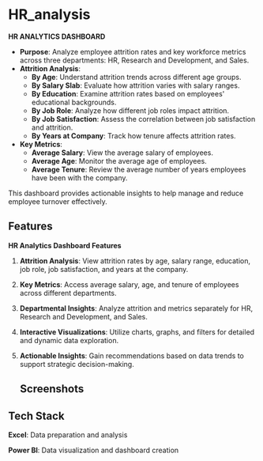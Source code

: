 # HR_analysis
**HR ANALYTICS DASHBOARD**


- **Purpose**: Analyze employee attrition rates and key workforce metrics across three departments: HR, Research and Development, and Sales.
- **Attrition Analysis**:
  - **By Age**: Understand attrition trends across different age groups.
  - **By Salary Slab**: Evaluate how attrition varies with salary ranges.
  - **By Education**: Examine attrition rates based on employees' educational backgrounds.
  - **By Job Role**: Analyze how different job roles impact attrition.
  - **By Job Satisfaction**: Assess the correlation between job satisfaction and attrition.
  - **By Years at Company**: Track how tenure affects attrition rates.
- **Key Metrics**:
  - **Average Salary**: View the average salary of employees.
  - **Average Age**: Monitor the average age of employees.
  - **Average Tenure**: Review the average number of years employees have been with the company.

This dashboard provides actionable insights to help manage and reduce employee turnover effectively.


## Features


**HR Analytics Dashboard Features**

1. **Attrition Analysis**: View attrition rates by age, salary range, education, job role, job satisfaction, and years at the company.
   
2. **Key Metrics**: Access average salary, age, and tenure of employees across different departments.

3. **Departmental Insights**: Analyze attrition and metrics separately for HR, Research and Development, and Sales.

4. **Interactive Visualizations**: Utilize charts, graphs, and filters for detailed and dynamic data exploration.

5. **Actionable Insights**: Gain recommendations based on data trends to support strategic decision-making.

   ## Screenshots
     
   
## Tech Stack


**Excel**: Data preparation and analysis

**Power BI**: Data visualization and dashboard creation
